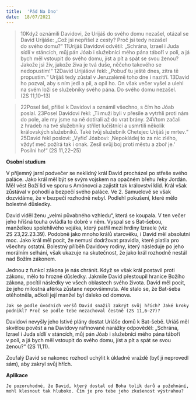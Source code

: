 ```yaml
---
title:  'Pád Na Dno'
date:  18/07/2021
---
```


> <p></p>
> 10Když oznámili Davidovi, že Urijáš do svého domu nezašel, otázal se David Urijáše: „Což jsi nepřišel z cesty? Proč jsi tedy nezašel do svého domu?“ 11Urijáš Davidovi odvětil: „Schrána, Izrael i Juda sídlí v stáncích, můj pán Jóab i služebníci mého pána táboří v poli, a já bych měl vstoupit do svého domu, jíst a pít a spát se svou ženou? Jakože jsi živ, jakože živa je tvá duše, něčeho takového se nedopustím!“ 12David Urijášovi řekl: „Pobuď tu ještě dnes, zítra tě propustím.“ Urijáš tedy zůstal v Jeruzalémě toho dne i nazítří. 13David ho pozval, aby s ním jedl a pil, a opil ho. On však večer vyšel a ulehl na svém loži se služebníky svého pána. Do svého domu nezašel. (2S 11,10–13)

> <p></p>
> 22Posel šel, přišel k Davidovi a oznámil všechno, s čím ho Jóab poslal. 23Posel Davidovi řekl: „Ti muži byli v přesile a vytrhli proti nám do pole, ale my jsme na ně dotírali až do vrat brány. 24Vtom začali z hradeb na tvé služebníky střílet lučištníci a usmrtili několik královských služebníků. Také tvůj služebník Chetejec Urijáš je mrtev.“ 25David řekl poslovi: „Vyřiď Jóabovi: ‚Nepokládej to za nic zlého, vždyť meč požírá tak i onak. Zesil svůj boj proti městu a zboř je.‘ Posilni ho!“ (2S 11,22–25)

**Osobní studium**

V příjemný jarní podvečer se neklidný král David procházel po střeše svého paláce. Jako král měl být se svým vojskem na opačném břehu řeky Jordán. Měl vést Boží lid ve sporu s Amónovci a zajistit tak království klid. Král však zůstával v pohodlí a bezpečí svého paláce. Ve 2. Samuelově se však dozvídáme, že v bezpečí rozhodně nebyl. Podlehl pokušení, které mělo bolestné důsledky.

David viděl ženu „velmi půvabného vzhledu“, která se koupala. V ten večer jeho hříšná touha ovládla to dobré v něm. Vyspal se s Bat-šebou, manželkou spolehlivého vojáka, který patřil mezi hrdiny Izraele (viz 2S 23,22.23.39). Podobně jako mnoho králů starověku, i David měl absolutní moc. Jako král měl pocit, že nemusí dodržovat pravidla, které platila pro všechny ostatní. Bolestný příběh Davidovy rodiny, který následuje po jeho morálním selhání, však ukazuje na skutečnost, že jako král rozhodně nestál nad Božím zákonem.

Jednou z funkcí zákona je nás chránit. Když se však král postavil proti zákonu, mělo to hrozné důsledky. Jakmile David přestoupil hranice Božího zákona, pocítil následky ve všech oblastech svého života. David měl pocit, že jeho milostná aférka zůstane nepovšimnuta. Ale stalo se, že Bat-šeba otěhotněla, ačkoli její manžel byl daleko od domova.

`Jak se podle úvodních veršů David snažil zakrýt svůj hřích? Jaké kroky podnikl? Proč se podle tebe nezachoval čestně (2S 11,6–27)?`

Davidovi nevyšly jeho lstivé plány dostat Uriáše domů k Bat-šebě. Uriáš měl skvělou pověst a na Davidovy rafinované narážky odpověděl: „Schrána, Izrael i Juda sídlí v stáncích, můj pán Jóab i služebníci mého pána táboří v poli, a já bych měl vstoupit do svého domu, jíst a pít a spát se svou ženou?“ (2S 11,11).

Zoufalý David se nakonec rozhodl uchýlit k úkladné vraždě (byť ji neprovedl sám), aby zakryl svůj hřích.

**Aplikace**

`Je pozoruhodné, že David, který dostal od Boha tolik darů a požehnání, mohl klesnout tak hluboko. Čím je pro tebe jeho zkušenost výstrahou?`